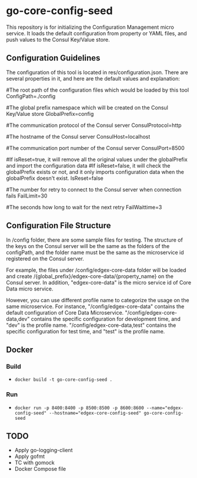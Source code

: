 # go-core-config-seed
This repository is for initializing the Configuration Management micro service.
It loads the default configuration from property or YAML files, and push values to the Consul Key/Value store.

## Configuration Guidelines ##

The configuration of this tool is located in res/configuration.json.
There are several properties in it, and here are the default values and explanation:

\#The root path of the configuration files which would be loaded by this tool
ConfigPath=./config

\#The global prefix namespace which will be created on the Consul Key/Value store
GlobalPrefix=config

\#The communication protocol of the Consul server
ConsulProtocol=http

\#The hostname of the Consul server
ConsulHost=localhost

\#The communication port number of the Consul server
ConsulPort=8500

\#If isReset=true, it will remove all the original values under the globalPrefix and import the configuration data
\#If isReset=false, it will check the globalPrefix exists or not, and it only imports configuration data when the globalPrefix doesn't exist. 
IsReset=false

\#The number for retry to connect to the Consul server when connection fails
FailLimit=30

\#The seconds how long to wait for the next retry
FailWaittime=3

## Configuration File Structure ##

In /config folder, there are some sample files for testing.
The structure of the keys on the Consul server will be the same as the folders of the configPath, and the folder name must be the same as the microservice id registered on the Consul server.

For example, the files under /config/edgex-core-data folder will be loaded and create /{global_prefix}/edgex-core-data/{property_name} on the Consul server.
In addition, "edgex-core-data" is the micro service id of Core Data micro service.

However, you can use different profile name to categorize the usage on the same microservice. For instance,
"/config/edgex-core-data" contains the default configuration of Core Data Microservice.
"/config/edgex-core-data,dev" contains the specific configuration for development time, and "dev" is the profile name.
"/config/edgex-core-data,test" contains the specific configuration for test time, and "test" is the profile name.

## Docker
### Build
- `docker build -t go-core-config-seed .`
### Run
- `docker run -p 8400:8400 -p 8500:8500 -p 8600:8600 --name="edgex-config-seed" --hostname="edgex-core-config-seed" go-core-config-seed`

## TODO ## 
- Apply go-logging-client
- Apply gofmt
- TC with gomock
- Docker Compose file